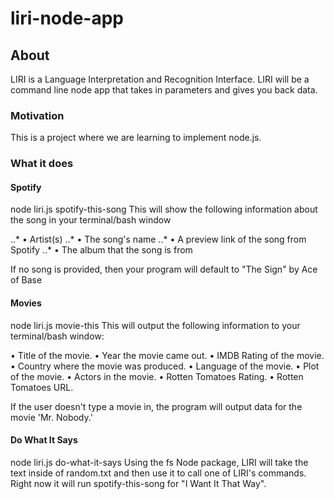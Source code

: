 # liri-node-app

## About
LIRI is a Language Interpretation and Recognition Interface. LIRI will be a command line node app that takes in parameters and gives you back data.

### Motivation
This is a project where we are learning to implement node.js.

### What it does

#### Spotify

node liri.js spotify-this-song <insert song title>
This will show the following information about the song in your terminal/bash window
  
  ..* •	Artist(s)
  ..* •	The song's name
  ..* •	A preview link of the song from Spotify
  ..* •	The album that the song is from
  
If no song is provided, then your program will default to "The Sign" by Ace of Base

#### Movies

node liri.js movie-this <insert movie title>
This will output the following information to your terminal/bash window:
  
  •	Title of the movie.
  •	Year the movie came out.
  •	IMDB Rating of the movie.
  •	Country where the movie was produced.
  •	Language of the movie.
  •	Plot of the movie.
  •	Actors in the movie.
  •	Rotten Tomatoes Rating.
  •	Rotten Tomatoes URL.
  
If the user doesn't type a movie in, the program will output data for the movie 'Mr. Nobody.'

#### Do What It Says

node liri.js do-what-it-says
Using the fs Node package, LIRI will take the text inside of random.txt and then use it to call one of LIRI's commands.
Right now it will run spotify-this-song for "I Want It That Way".
